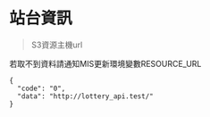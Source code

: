 # 站台資訊

> S3資源主機url

若取不到資料請通知MIS更新環境變數RESOURCE_URL

```
{
  "code": "0",
  "data": "http://lottery_api.test/"
}
```
